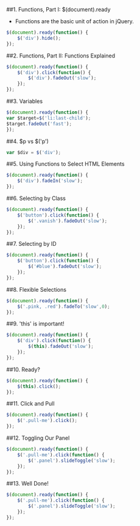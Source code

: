 ##1. Functions, Part I: $(document).ready
* Functions are the basic unit of action in jQuery.
```script.js
$(document).ready(function() {
    $('div').hide();    
});
```
##2. Functions, Part II: Functions Explained 
```script.js
$(document).ready(function() {
    $('div').click(function() {
        $('div').fadeOut('slow');
    });
});
```
##3. Variables
```script.js
$(document).ready(function() {
var $target=$('li:last-child');
$target.fadeOut('fast');
});
```
##4. $p vs $('p')
```script.js
var $div = $('div');
```
##5. Using Functions to Select HTML Elements
```script.js
$(document).ready(function() {
    $('div').fadeIn('slow');
});
```
##6. Selecting by Class
```script.js
$(document).ready(function() {
    $('button').click(function() {
        $('.vanish').fadeOut('slow');
    });
});
```
##7. Selecting by ID 
```script.js
$(document).ready(function() {
    $('button').click(function() {
        $('#blue').fadeOut('slow');
    });
});
```
##8. Flexible Selections
```script.js
$(document).ready(function() {
    $('.pink, .red').fadeTo('slow',0);    
});
```
##9. 'this' is important!
```script.js
$(document).ready(function() {
    $('div').click(function() {
        $(this).fadeOut('slow');
    });
});
```
##10. Ready? 
```script.js
$(document).ready(function() {
    $(this).click();    
});
```
##11. Click and Pull
```script.js
$(document).ready(function() {
    $('.pull-me').click();    
});
```
##12. Toggling Our Panel
```script.js
$(document).ready(function() {
    $('.pull-me').click(function() {
        $('.panel').slideToggle('slow');    
    });    
});
```
##13. Well Done!
```script.js
$(document).ready(function() {
    $('.pull-me').click(function() {
        $('.panel').slideToggle('slow');    
    });    
});
```